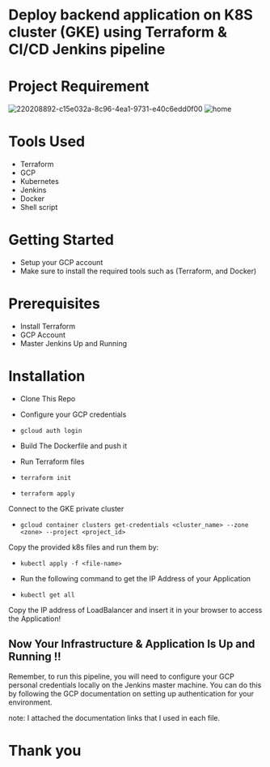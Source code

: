 # Deploy backend application on K8S cluster (GKE) using Terraform & CI/CD Jenkins pipeline
# Project Requirement 
![220208892-c15e032a-8c96-4ea1-9731-e40c6edd0f00](https://github.com/MohamedSamy74/infra-repo-iti-final-project/assets/44952687/58977aef-9350-46a2-9f1f-afc1d1573279)
![home](https://github.com/MohamedSamy74/infra-repo-iti-final-project/assets/44952687/0622d85c-3819-4482-a771-f64092875333)
# Tools Used
- Terraform
- GCP
- Kubernetes
- Jenkins
- Docker
- Shell script
# Getting Started
- Setup your GCP account
- Make sure to install the required tools such as (Terraform, and Docker)
# Prerequisites
- Install Terraform
- GCP Account
- Master Jenkins Up and Running
# Installation
- Clone This Repo
- Configure your GCP credentials
- `gcloud auth login`
- Build The Dockerfile and push it

- Run Terraform files
- `terraform init`
- `terraform apply`

Connect to the GKE private cluster
- `gcloud container clusters get-credentials <cluster_name> --zone <zone> --project <project_id>`
  
Copy the provided k8s files and run them by:
- `kubectl apply -f <file-name>`

- Run the following command to get the IP Address of your Application
- `kubectl get all`

Copy the IP address of LoadBalancer and insert it in your browser to access the Application!

Now Your Infrastructure & Application Is Up and Running !!
-------------
Remember, to run this pipeline, you will need to configure your GCP personal credentials locally on the Jenkins master machine. You can do this by following the GCP documentation on setting up authentication for your environment.

note: I attached the documentation links that I used in each file.
# Thank you
